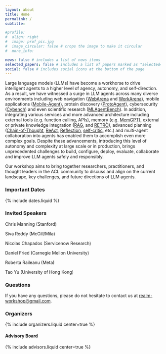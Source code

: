 ```yaml
---
layout: about
title: Home
permalink: /
subtitle: 

#profile:
#  align: right
#  image: prof_pic.jpg
#  image_circular: false # crops the image to make it circular
#  more_info: 

news: false # includes a list of news items
selected_papers: false # includes a list of papers marked as "selected={true}"
social: false # includes social icons at the bottom of the page
---
```


[//]: # (Large language models &#40;LLMs&#41; continue to demonstrate strong capabilities with their broad prior knowledge, their ability to process long contexts and often multimodal abilities.)
[//]: # (Unsurprisingly,)
Large language models (LLMs) have become a workhorse to drive intelligent agents to a higher level of agency, autonomy, and self-direction.
As a result, we have witnessed a surge in LLM agents across many diverse environments including web navigation
([WebArena](https://webarena.dev/) and [WorkArena](https://servicenow.github.io/WorkArena/)), mobile applications ([Mobile-Agent](https://github.com/X-PLUG/MobileAgent)), protein discovery ([ProtoAgent](https://arxiv.org/abs/2402.04268)), cybersecurity ([Cybench](https://cybench.github.io/)) and even scientific research ([MLAgentBench](https://arxiv.org/abs/2310.03302)).
In addition, integrating various services and more advanced architecture including external tools (e.g. function calling, APIs), memory (e.g. [MemGPT](https://research.memgpt.ai/)), external or private knowledge integration ([RAG](https://arxiv.org/abs/2005.11401), and [RETRO](https://arxiv.org/abs/2112.04426)),
advanced planning ([Chain-of-Thought](https://arxiv.org/abs/2201.11903), 
[ReAct](https://react-lm.github.io/),
[Reflection](https://arxiv.org/abs/2303.11366), [self-critic](https://arxiv.org/abs/2206.05802), etc.) and multi-agent collaboration into agents has enabled them to accomplish even more complex goals.
Despite these advancements, introducing this level of autonomy and complexity at large scale or in production, brings unprecedented challenges to build, configure, deploy, evaluate, collaborate and improve LLM agents safely and responsibly.

Our workshop aims to bring together researchers, practitioners, and thought leaders in the ACL community to discuss and align on the current landscape, key challenges, and future directions of LLM agents.

### Important Dates

{% include dates.liquid %}

### Invited Speakers

Chris Manning (Stanford)

Siva Reddy (McGill/Mila)

Nicolas Chapados (Servicenow Research)

Daniel Fried (Carnegie Mellon University)

Roberta Raileanu (Meta)

Tao Yu (University of Hong Kong)

### Questions
If you have any questions, please do not hesitate to contact us at <a href="mailto:realm-workshop@gmail.com">realm-workshop@gmail.com</a>.

### Organizers
{% include organizers.liquid center=true %}

#### Advisory Board
{% include advisors.liquid center=true %}